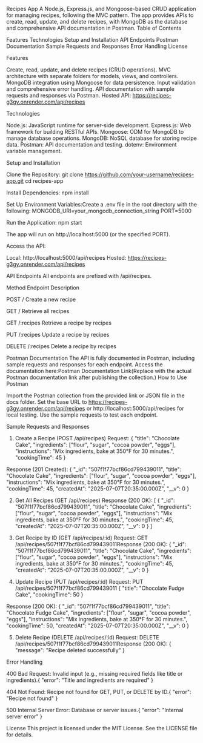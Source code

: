 Recipes App
A Node.js, Express.js, and Mongoose-based CRUD application for managing recipes, following the MVC pattern. The app provides APIs to create, read, update, and delete recipes, with MongoDB as the database and comprehensive API documentation in Postman.
Table of Contents

Features
Technologies
Setup and Installation
API Endpoints
Postman Documentation
Sample Requests and Responses
Error Handling
License

Features

Create, read, update, and delete recipes (CRUD operations).
MVC architecture with separate folders for models, views, and controllers.
MongoDB integration using Mongoose for data persistence.
Input validation and comprehensive error handling.
API documentation with sample requests and responses via Postman.
Hosted API: https://recipes-g3gy.onrender.com/api/recipes

Technologies

Node.js: JavaScript runtime for server-side development.
Express.js: Web framework for building RESTful APIs.
Mongoose: ODM for MongoDB to manage database operations.
MongoDB: NoSQL database for storing recipe data.
Postman: API documentation and testing.
dotenv: Environment variable management.

Setup and Installation

Clone the Repository:
git clone https://github.com/your-username/recipes-app.git
cd recipes-app


Install Dependencies:
npm install


Set Up Environment Variables:Create a .env file in the root directory with the following:
MONGODB_URI=your_mongodb_connection_string
PORT=5000


Run the Application:
npm start

The app will run on http://localhost:5000 (or the specified PORT).

Access the API:

Local: http://localhost:5000/api/recipes
Hosted: https://recipes-g3gy.onrender.com/api/recipes



API Endpoints
All endpoints are prefixed with /api/recipes.



Method
Endpoint
Description



POST
/
Create a new recipe


GET
/
Retrieve all recipes


GET
/:recipes
Retrieve a recipe by recipes


PUT
/:recipes
Update a recipe by recipes


DELETE
/:recipes
Delete a recipe by recipes


Postman Documentation
The API is fully documented in Postman, including sample requests and responses for each endpoint. Access the documentation here:Postman Documentation Link(Replace with the actual Postman documentation link after publishing the collection.)
How to Use Postman

Import the Postman collection from the provided link or JSON file in the docs folder.
Set the base URL to https://recipes-g3gy.onrender.com/api/recipes or http://localhost:5000/api/recipes for local testing.
Use the sample requests to test each endpoint.

Sample Requests and Responses
1. Create a Recipe (POST /api/recipes)
Request:
{
  "title": "Chocolate Cake",
  "ingredients": ["flour", "sugar", "cocoa powder", "eggs"],
  "instructions": "Mix ingredients, bake at 350°F for 30 minutes.",
  "cookingTime": 45
}

Response (201 Created):
{
  "_id": "507f1f77bcf86cd799439011",
  "title": "Chocolate Cake",
  "ingredients": ["flour", "sugar", "cocoa powder", "eggs"],
  "instructions": "Mix ingredients, bake at 350°F for 30 minutes.",
  "cookingTime": 45,
  "createdAt": "2025-07-07T20:35:00.000Z",
  "__v": 0
}

2. Get All Recipes (GET /api/recipes)
Response (200 OK):
[
  {
    "_id": "507f1f77bcf86cd799439011",
    "title": "Chocolate Cake",
    "ingredients": ["flour", "sugar", "cocoa powder", "eggs"],
    "instructions": "Mix ingredients, bake at 350°F for 30 minutes.",
    "cookingTime": 45,
    "createdAt": "2025-07-07T20:35:00.000Z",
    "__v": 0
  }
]

3. Get Recipe by ID (GET /api/recipes/:id)
Request: GET /api/recipes/507f1f77bcf86cd799439011Response (200 OK):
{
  "_id": "507f1f77bcf86cd799439011",
  "title": "Chocolate Cake",
  "ingredients": ["flour", "sugar", "cocoa powder", "eggs"],
  "instructions": "Mix ingredients, bake at 350°F for 30 minutes.",
  "cookingTime": 45,
  "createdAt": "2025-07-07T20:35:00.000Z",
  "__v": 0
}

4. Update Recipe (PUT /api/recipes/:id)
Request: PUT /api/recipes/507f1f77bcf86cd799439011
{
  "title": "Chocolate Fudge Cake",
  "cookingTime": 50
}

Response (200 OK):
{
  "_id": "507f1f77bcf86cd799439011",
  "title": "Chocolate Fudge Cake",
  "ingredients": ["flour", "sugar", "cocoa powder", "eggs"],
  "instructions": "Mix ingredients, bake at 350°F for 30 minutes.",
  "cookingTime": 50,
  "createdAt": "2025-07-07T20:35:00.000Z",
  "__v": 0
}

5. Delete Recipe (DELETE /api/recipes/:id)
Request: DELETE /api/recipes/507f1f77bcf86cd799439011Response (200 OK):
{
  "message": "Recipe deleted successfully"
}

Error Handling

400 Bad Request: Invalid input (e.g., missing required fields like title or ingredients).{
  "error": "Title and ingredients are required"
}


404 Not Found: Recipe not found for GET, PUT, or DELETE by ID.{
  "error": "Recipe not found"
}


500 Internal Server Error: Database or server issues.{
  "error": "Internal server error"
}



License
This project is licensed under the MIT License. See the LICENSE file for details.
